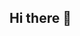 ## Hi there 👋

<!--
**BriXBASI/BriXBASI** is a ✨ _special_ ✨ repository because its `README.md` (this file) appears on your GitHub profile.

Here are some ideas to get you started:

- 🔭 I’m currently working on creating AI Agents
- 🌱 I’m currently learning how to create AI Agents
- 👯 I’m looking to collaborate on peojects involving AI Agents and Swarms
- 🤔 I’m looking for help with Prompt Engineering
- 💬 Ask me about anything
- 📫 How to reach me: brix_basi@icloud.com
- 😄 Pronouns: He, Him, His
- ⚡ Fun fact: I'm a Music Producer and Engineer. You can also find me on Twitch @twitch.tv/anbrix_basi
-->
